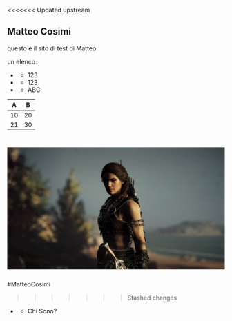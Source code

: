 <<<<<<< Updated upstream
## Matteo Cosimi

questo è il sito di test di Matteo

un elenco:
- - 123
- - 123
- - ABC

| A  | B  |
|---|---|
| 10  | 20  |
| 21  | 30  |

![GitHub image](github_image_2.jpg)
=======
#MatteoCosimi
>>>>>>> Stashed changes

- - Chi Sono?